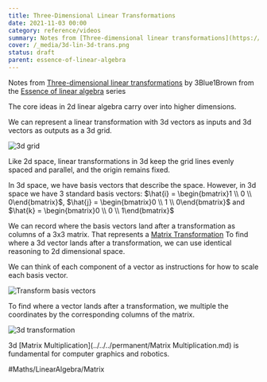 ```yaml
---
title: Three-Dimensional Linear Transformations
date: 2021-11-03 00:00
category: reference/videos
summary: Notes from [Three-dimensional linear transformations](https://www.youtube.com/watch?v=rHLEWRxRGiM) by 3Blue1Brown from the [Essence of linear algebra](https://www.youtube.com/playlist?list=PLZHQObOWTQDPD3MizzM2xVFitgF8hE_ab) series
cover: /_media/3d-lin-3d-trans.png
status: draft
parent: essence-of-linear-algebra
---
```


Notes from [Three-dimensional linear transformations](https://www.youtube.com/watch?v=rHLEWRxRGiM) by 3Blue1Brown from the [Essence of linear algebra](https://www.youtube.com/playlist?list=PLZHQObOWTQDPD3MizzM2xVFitgF8hE_ab) series

The core ideas in 2d linear algebra carry over into higher dimensions.

We can represent a linear transformation with 3d vectors as inputs and 3d vectors as outputs as a 3d grid.

![3d grid](/_media/3d-lin-3d-grid.png)

Like 2d space, linear transformations in 3d keep the grid lines evenly spaced and parallel, and the origin remains fixed.

In 3d space, we have basis vectors that describe the space. However, in 3d space we have 3 standard basis vectors: $\hat{i} = \begin{bmatrix}1 \\ 0 \\ 0\end{bmatrix}$, $\hat{j} = \begin{bmatrix}0 \\ 1 \\ 0\end{bmatrix}$ and $\hat{k} = \begin{bmatrix}0 \\ 0 \\ 1\end{bmatrix}$

We can record where the basis vectors land after a transformation as columns of a 3x3 matrix. That represents a [Matrix Transformation](../../../permanent/matrix-transformation.md)
To find where a 3d vector lands after a transformation, we can use identical reasoning to 2d dimensional space.

We can think of each component of a vector as instructions for how to scale each basis vector.

![Transform basis vectors](/_media/3d-lin-transform-basis-vectors.png)

To find where a vector lands after a transformation, we multiple the coordinates by the corresponding columns of the matrix.

![3d transformation](/_media/3d-lin-3d-trans.png)

3d [Matrix Multiplication](../../../permanent/Matrix Multiplication.md) is fundamental for computer graphics and robotics.

#Maths/LinearAlgebra/Matrix 
